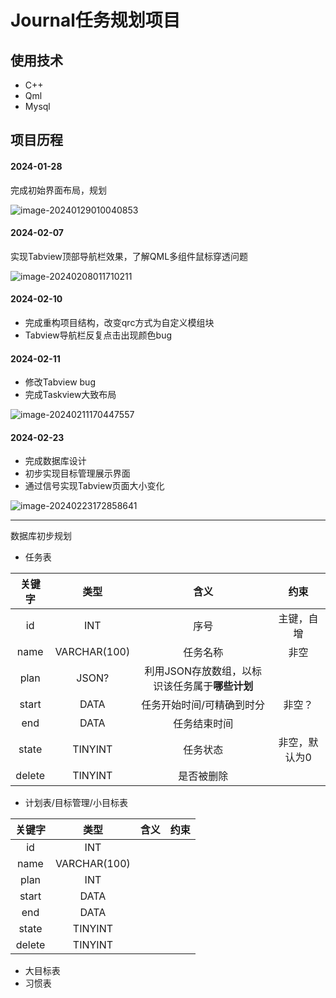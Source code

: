 # Journal任务规划项目

## 使用技术

- C++
- Qml
- Mysql

## 项目历程

#### 2024-01-28

完成初始界面布局，规划

![image-20240129010040853](https://gitee.com/renmale-sztu/image/raw/master/202401290100187.png)

#### 2024-02-07

实现Tabview顶部导航栏效果，了解QML多组件鼠标穿透问题

![image-20240208011710211](https://gitee.com/renmale-sztu/image/raw/master/202402080117436.png)

#### 2024-02-10

- 完成重构项目结构，改变qrc方式为自定义模组块
- Tabview导航栏反复点击出现颜色bug

#### 2024-02-11

- 修改Tabview bug
- 完成Taskview大致布局

![image-20240211170447557](https://gitee.com/renmale-sztu/image/raw/master/202402111704851.png)

#### 2024-02-23

- 完成数据库设计
- 初步实现目标管理展示界面
- 通过信号实现Tabview页面大小变化

![image-20240223172858641](https://gitee.com/renmale-sztu/image/raw/master/202402231729809.png)

---

数据库初步规划

- 任务表

| 关键字 |     类型     |                      含义                      |     约束      |
| :----: | :----------: | :--------------------------------------------: | :-----------: |
|   id   |     INT      |                      序号                      |  主键，自增   |
|  name  | VARCHAR(100) |                    任务名称                    |     非空      |
|  plan  |    JSON?     | 利用JSON存放数组，以标识该任务属于**哪些计划** |               |
| start  |     DATA     |           任务开始时间/可精确到时分            |    非空？     |
|  end   |     DATA     |                  任务结束时间                  |               |
| state  |   TINYINT    |                    任务状态                    | 非空，默认为0 |
| delete |   TINYINT    |                   是否被删除                   |               |

- 计划表/目标管理/小目标表

| 关键字 |     类型     | 含义 | 约束 |
| :----: | :----------: | :--: | :--: |
|   id   |     INT      |      |      |
|  name  | VARCHAR(100) |      |      |
|  plan  |     INT      |      |      |
| start  |     DATA     |      |      |
|  end   |     DATA     |      |      |
| state  |   TINYINT    |      |      |
| delete |   TINYINT    |      |      |

- 大目标表
- 习惯表
